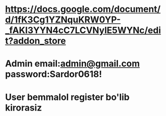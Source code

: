 # https://docs.google.com/document/d/1fK3Cg1YZNquKRW0YP-_fAKI3YYN4cC7LCVNylE5WYNc/edit?addon_store

# Admin email:admin@gmail.com password:Sardor0618!
# User bemmalol register bo'lib kirorasiz
